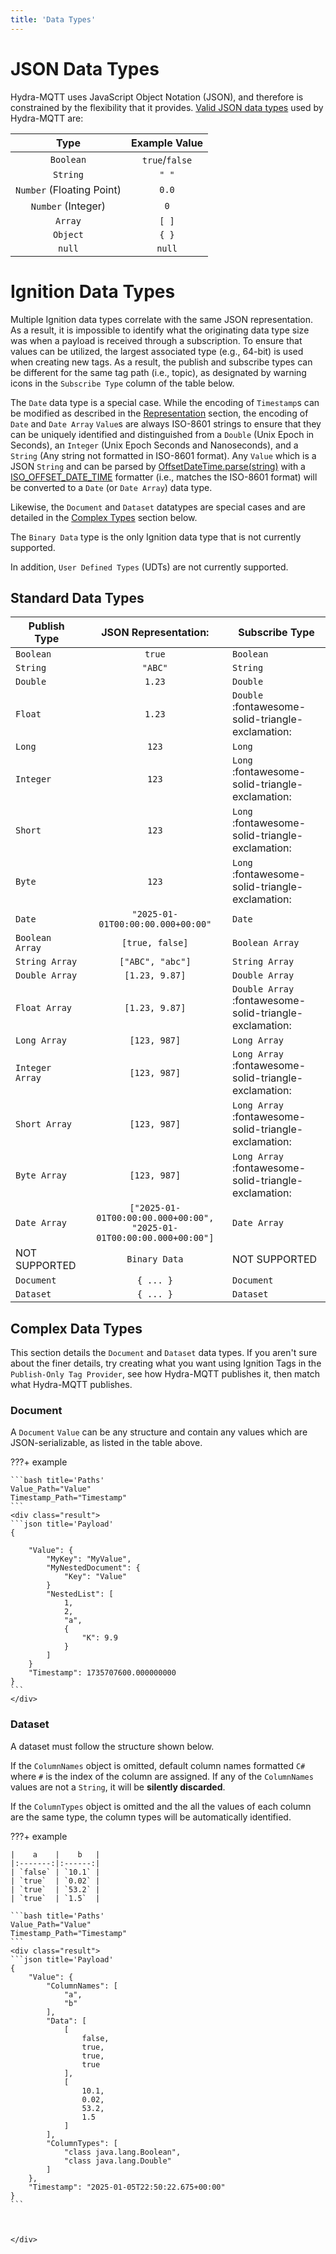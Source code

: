 ```yaml
---
title: 'Data Types'
---
```



# JSON Data Types

Hydra-MQTT uses JavaScript Object Notation (JSON), and therefore is constrained by the flexibility that it provides.
[Valid JSON data types](https://www.w3schools.com/js/js_json_datatypes.asp) used by Hydra-MQTT are:

|           Type            | Example Value  |
|:-------------------------:|:--------------:|
|         `Boolean`         | `true`/`false` |
|         `String`          |     `" "`      |
| `Number` (Floating Point) |     `0.0`      |
|    `Number` (Integer)     |      `0`       |
|          `Array`          |     `[ ]`      |
|         `Object`          |     `{ }`      |
|          `null`           |     `null`     |


# Ignition Data Types

Multiple Ignition data types correlate with the same JSON representation.
As a result, it is impossible to identify what the originating data type size was when a payload is received through a 
subscription.
To ensure that values can be utilized, the largest associated type (e.g., 64-bit) is used when creating new tags.
As a result, the publish and subscribe types can be different for the same tag path (i.e., topic), as designated by
warning icons in the `Subscribe Type` column of the table below.

The `Date` data type is a special case. While the encoding of `Timestamp`s can be modified as described in the
[Representation](../Configuration/06-Representation.md) section, the encoding of `Date` and `Date Array` `Value`s are
always ISO-8601 strings to ensure that they can be uniquely identified and distinguished from a `Double`
(Unix Epoch in Seconds), an `Integer` (Unix Epoch Seconds and Nanoseconds), and a `String` (Any string not formatted
in ISO-8601 format). Any `Value` which is a JSON `String` and can be parsed by
[OffsetDateTime.parse(string)](https://docs.oracle.com/javase/8/docs/api/java/time/OffsetDateTime.html#parse-java.lang.CharSequence-)
with a [ISO_OFFSET_DATE_TIME](https://docs.oracle.com/javase/8/docs/api/java/time/format/DateTimeFormatter.html) formatter
(i.e., matches the ISO-8601 format) will be converted to a `Date` (or `Date Array`) data type.

Likewise, the `Document` and `Dataset` datatypes are special cases and are detailed in the 
[Complex Types](#complex-data-types) section below.

The `Binary Data` type is the only Ignition data type that is not currently supported.

In addition, `User Defined Types` (UDTs) are not currently supported.

## Standard Data Types

| Publish Type    |                         JSON Representation:                         | Subscribe Type                                          |
|-----------------|:--------------------------------------------------------------------:|---------------------------------------------------------|
| `Boolean`       |                                `true`                                | `Boolean`                                               |
| `String`        |                               `"ABC"`                                | `String`                                                |
| `Double`        |                                `1.23`                                | `Double`                                                |
| `Float`         |                                `1.23`                                | `Double` :fontawesome-solid-triangle-exclamation:       |
| `Long`          |                                `123`                                 | `Long`                                                  |
| `Integer`       |                                `123`                                 | `Long` :fontawesome-solid-triangle-exclamation:         |
| `Short`         |                                `123`                                 | `Long` :fontawesome-solid-triangle-exclamation:         |
| `Byte`          |                                `123`                                 | `Long` :fontawesome-solid-triangle-exclamation:         |
| `Date`          |                  `"2025-01-01T00:00:00.000+00:00"`                   | `Date`                                                  |
| `Boolean Array` |                           `[true, false]`                            | `Boolean Array`                                         |
| `String Array`  |                           `["ABC", "abc"]`                           | `String Array`                                          |
| `Double Array`  |                            `[1.23, 9.87]`                            | `Double Array`                                          |
| `Float Array`   |                            `[1.23, 9.87]`                            | `Double Array` :fontawesome-solid-triangle-exclamation: |
| `Long Array`    |                             `[123, 987]`                             | `Long Array`                                            |
| `Integer Array` |                             `[123, 987]`                             | `Long Array` :fontawesome-solid-triangle-exclamation:   |
| `Short Array`   |                             `[123, 987]`                             | `Long Array` :fontawesome-solid-triangle-exclamation:   |
| `Byte Array`    |                             `[123, 987]`                             | `Long Array` :fontawesome-solid-triangle-exclamation:   |
| `Date Array`    | `["2025-01-01T00:00:00.000+00:00", "2025-01-01T00:00:00.000+00:00"]` | `Date Array`                                            |
| NOT SUPPORTED   |                            `Binary Data`                             | NOT SUPPORTED                                           |
| `Document`      |                              `{ ... }`                               | `Document`                                              |
| `Dataset`       |                              `{ ... }`                               | `Dataset`                                               |

## Complex Data Types

This section details the `Document` and `Dataset` data types. If you aren't sure about the finer details, try creating
what you want using Ignition Tags in the `Publish-Only Tag Provider`, see how Hydra-MQTT publishes it, then match
what Hydra-MQTT publishes.

### Document

A `Document` `Value` can be any structure and contain any values which are JSON-serializable, as listed in the table
above.

???+ example

	```bash title='Paths'
	Value_Path="Value"
    Timestamp_Path="Timestamp"
	```
	<div class="result">
	```json title='Payload'
	{
        
		"Value": {
			"MyKey": "MyValue",
            "MyNestedDocument": {
                "Key": "Value"
            }
            "NestedList": [
                1,
                2,
                "a",
                {
                    "K": 9.9
                }
            ]
		}
        "Timestamp": 1735707600.000000000
	}
	```
	</div>

### Dataset

A dataset must follow the structure shown below. 

If the `ColumnNames` object is omitted, default column names formatted `C#` where `#` is the index of the column 
are assigned. If any of the `ColumnNames` values are not a `String`, it will be __silently discarded__.

If the `ColumnTypes` object is omitted and the all the values of each column are the same type, the column types
will be automatically identified.

???+ example

    |    a    |    b   |
    |:-------:|:------:|
    | `false` | `10.1` |
    | `true`  | `0.02` |
    | `true`  | `53.2` |
    | `true`  | `1.5`  |

    ```bash title='Paths'
	Value_Path="Value"
    Timestamp_Path="Timestamp"
	```
    <div class="result">
	```json title='Payload'
    {
        "Value": {
            "ColumnNames": [
                "a",
                "b"
            ],
            "Data": [
                [
                    false,
                    true,
                    true,
                    true
                ],
                [
                    10.1,
                    0.02,
                    53.2,
                    1.5
                ]
            ],
            "ColumnTypes": [
                "class java.lang.Boolean",
                "class java.lang.Double"
            ]
        },
        "Timestamp": "2025-01-05T22:50:22.675+00:00"
    }
	```

    

    </div>


